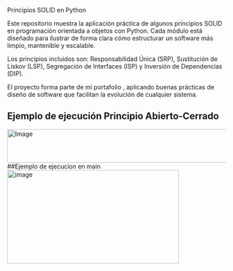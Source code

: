 Principios SOLID en Python

Este repositorio muestra la aplicación práctica de algunos principios SOLID en programación orientada a objetos con Python. Cada módulo está diseñado para ilustrar de forma clara cómo estructurar un software más limpio, mantenible y escalable.

Los principios incluidos son: Responsabilidad Única (SRP), Sustitución de Liskov (LSP), Segregación de Interfaces (ISP) y Inversión de Dependencias (DIP).

El proyecto forma parte de mi portafolio , aplicando buenas prácticas de diseño de software que facilitan la evolución de cualquier sistema.
## Ejemplo de ejecución Principio Abierto-Cerrado 
<img width="956" height="77" alt="Image" src="https://github.com/user-attachments/assets/ef509413-e14a-4015-90f5-4709138a6fc6" />
##Ejemplo de ejecucion en main
<img width="396" height="216" alt="image" src="https://github.com/user-attachments/assets/311543b5-4e68-4036-93fa-ab88906f3e05" />
